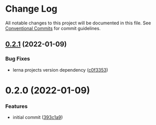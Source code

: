 # Change Log

All notable changes to this project will be documented in this file.
See [Conventional Commits](https://conventionalcommits.org) for commit guidelines.

## [0.2.1](https://github.com/jiljs/jil/compare/@jil/errors@0.2.0...@jil/errors@0.2.1) (2022-01-09)


### Bug Fixes

* lerna projects version dependency ([c0f3353](https://github.com/jiljs/jil/commit/c0f3353b160d2b77b9942f8e1ed2a40c6332ea91))





# 0.2.0 (2022-01-09)


### Features

* initial commit ([393c1a9](https://github.com/jiljs/jil/commit/393c1a9bdab1cff3d84a9d1fa48ac1ee452e1a26))
